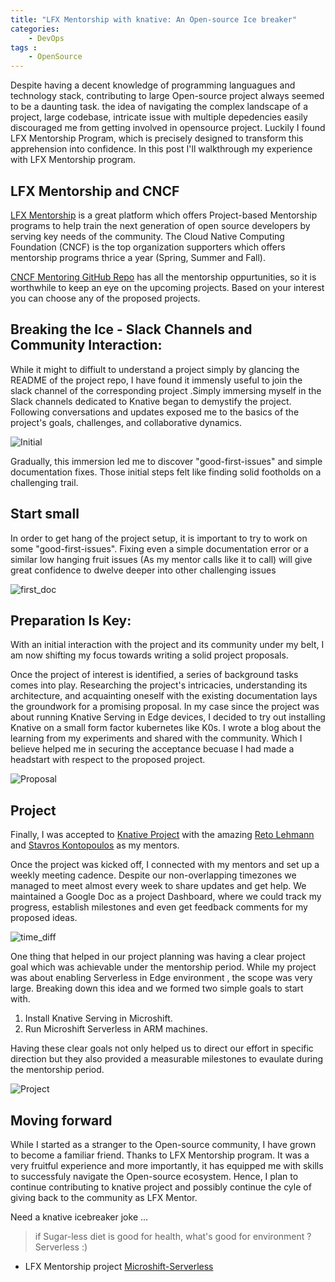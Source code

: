 ```yaml
---
title: "LFX Mentorship with knative: An Open-source Ice breaker"
categories:
    - DevOps
tags :
    - OpenSource
---
```


Despite having a decent knowledge of programming languagues and technology stack, contributing to large Open-source project always seemed to be a daunting task. the idea of navigating the complex landscape of a project, large codebase,  intricate issue with multiple depedencies easily discouraged me from getting involved in opensource project. Luckily I found LFX Mentorship Program, which is precisely designed to transform this apprehension into confidence. In this post I'll walkthrough my experience with LFX Mentorship program. 

## LFX Mentorship and CNCF

[LFX Mentorship](https://lfx.linuxfoundation.org/tools/mentorship/) is a great platform which offers Project-based Mentorship programs to help train the next generation of open source developers by serving key needs of the community. The Cloud Native Computing Foundation (CNCF) is the top organization supporters which offers mentorship programs thrice a year (Spring, Summer and Fall).

[CNCF Mentoring GitHub Repo](https://github.com/cncf/mentoring) has all the mentorship oppurtunities, so it is worthwhile to keep an eye on the upcoming projects. Based on your interest you can choose any of the proposed projects.

## Breaking the Ice - Slack Channels and Community Interaction:

While it might to diffiult to understand a project simply by glancing the README of the project repo, I have found it immensly useful to join the slack channel of the corresponding project .Simply immersing myself in the Slack channels dedicated to Knative began to demystify the project. Following conversations and updates exposed me to the basics of the project's goals, challenges, and collaborative dynamics. 

![Initial](../../assets/images/posts/slack_initial.png)

Gradually, this immersion led me to discover "good-first-issues" and simple documentation fixes. Those initial steps felt like finding solid footholds on a challenging trail.

## Start small

In order to get hang of the project setup, it is important to try to work on some "good-first-issues". Fixing even a simple documentation error or a similar low hanging fruit issues (As my mentor calls like it to call) will give great confidence to dwelve deeper into other challenging issues


![first_doc](../../assets/images/posts/first_doc.png)


## Preparation Is Key:

With an initial interaction with the project and its community under my belt, I am now shifting my focus towards writing a solid project proposals. 

Once the project of interest is identified, a series of background tasks comes into play. Researching the project's intricacies, understanding its architecture, and acquainting oneself with the existing documentation lays the groundwork for a promising proposal. In my case since the project was about running Knative Serving in Edge devices, I decided to try out installing Knative on a small form factor kubernetes like K0s. I wrote a blog about the learning from my experiments and shared with the community. Which I believe helped me in securing the acceptance becuase I had made a headstart with respect to the proposed project.

![Proposal](../../assets/images/posts/proposal_experiment.png)


## Project 

Finally, I was accepted to [Knative Project](https://mentorship.lfx.linuxfoundation.org/project/830eb064-cf8a-4a8e-bba3-97d429a6ca79) with the amazing [Reto Lehmann](https://mentorship.lfx.linuxfoundation.org/mentor/89c01c3c-192d-4173-8d6c-a17341cf64e4) and [Stavros Kontopoulos](https://mentorship.lfx.linuxfoundation.org/mentor/6bfe2773-fb29-4254-88d5-c22760c25687) as my mentors. 

Once the project was kicked off, I connected with my mentors and set up a weekly meeting cadence. Despite our non-overlapping timezones we managed to meet almost every week to share updates and get help. We maintained a Google Doc as a project Dashboard, where we could track my progress, establish milestones and even get feedback comments for my proposed ideas. 

![time_diff](../../assets/images/posts/time_diff.png)

One thing that helped in our project planning was having a clear project goal which was achievable under the mentorship period. While my project was about enabling Serverless in Edge environment , the scope was very large. Breaking down this idea and we formed two simple goals to start with. 

1. Install Knative Serving in Microshift.
2. Run Microshift Serverless in ARM machines.

Having these clear goals not only helped us to direct our effort in specific direction but they also provided a measurable milestones to evaulate during the mentorship period.

![Project](../../assets/images/posts/microshift_knative.png)


## Moving forward

While I started as a stranger to the Open-source community, I have grown to become a familiar friend. Thanks to LFX Mentorship program. It was a very fruitful experience and more importantly, it has equipped me with skills to successfuly navigate the Open-source ecosystem. Hence, I plan to continue contributing to knative project and possibly continue the cyle of giving back to the community as LFX Mentor.

Need a knative icebreaker joke ...
>if Sugar-less diet is good for health, what's good for environment ? Serverless :)

* LFX Mentorship project [Microshift-Serverless](https://github.com/naveenrajm7/microshift-serverless) 